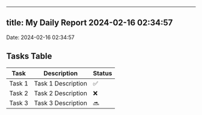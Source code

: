 
---
title: My Daily Report 2024-02-16 02:34:57
---

Date: 2024-02-16 02:34:57

## Tasks Table

| Task | Description | Status |
|------|-------------|--------|
| Task 1 | Task 1 Description | ✅ |
| Task 2 | Task 2 Description | ❌ |
| Task 3 | Task 3 Description | 🔜 |
